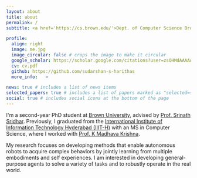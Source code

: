 ```yaml
---
layout: about
title: about
permalink: /
subtitle: <a href='https://cs.brown.edu/'>Dept. of Computer Science Brown University</a>.

profile:
  align: right
  image: me.jpg
  image_circular: false # crops the image to make it circular
  google_scholar: https://scholar.google.com/citations?user=zsOHMdAAAAAJ
  cv: cv.pdf
  github: https://github.com/sudarshan-s-harithas
  more_info:   >

news: true # includes a list of news items
selected_papers: true # includes a list of papers marked as "selected={true}"
social: true # includes social icons at the bottom of the page
---
```


I'm a second-year PhD student at [Brown University](https://cs.brown.edu/), advised by [Prof. Srinath Sridhar](https://cs.brown.edu/people/ssrinath/). Previously, I graduated from the [International Institute of Information Technology Hyderabad (IIIT-H)](https://www.iiit.ac.in/) with an MS in Computer Science, where I worked with [Prof. K Madhava Krishna](https://robotics.iiit.ac.in/). 


My research focuses on developing methods that enable autonomous robots to acquire complex behaviors by jointly learning from multiple embodiments and self experiences. I am interested in developing general-purpose agents to solve a variety of tasks and to robustly operate in the real world.

